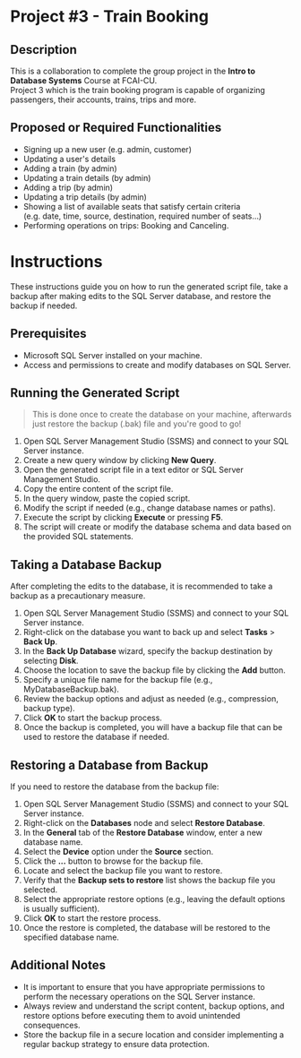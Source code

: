 # Project #3 - Train Booking

## Description

This is a collaboration to complete the group project in the **Intro to Database Systems** Course at FCAI-CU.\
Project 3 which is the train booking program is capable of organizing passengers, their accounts, trains, trips and more.

## Proposed or Required Functionalities

- Signing up a new user (e.g. admin, customer)
- Updating a user's details
- Adding a train (by admin)
- Updating a train details (by admin)
- Adding a trip (by admin)
- Updating a trip details (by admin)
- Showing a list of available seats that satisfy certain criteria  
(e.g. date, time, source, destination, required number of seats…)
- Performing operations on trips: Booking and Canceling.

# Instructions

These instructions guide you on how to run the generated script file, take a backup after making edits to the SQL Server database, and restore the backup if needed.

## Prerequisites

- Microsoft SQL Server installed on your machine.
- Access and permissions to create and modify databases on SQL Server.

## Running the Generated Script

> This is done once to create the database on your machine, afterwards just restore the backup (.bak) file and you're good to go!

1. Open SQL Server Management Studio (SSMS) and connect to your SQL Server instance.
2. Create a new query window by clicking **New Query**.
3. Open the generated script file in a text editor or SQL Server Management Studio.
4. Copy the entire content of the script file.
5. In the query window, paste the copied script.
6. Modify the script if needed (e.g., change database names or paths).
7. Execute the script by clicking **Execute** or pressing **F5**.
8. The script will create or modify the database schema and data based on the provided SQL statements.

## Taking a Database Backup

After completing the edits to the database, it is recommended to take a backup as a precautionary measure.

1. Open SQL Server Management Studio (SSMS) and connect to your SQL Server instance.
2. Right-click on the database you want to back up and select **Tasks** > **Back Up**.
3. In the **Back Up Database** wizard, specify the backup destination by selecting **Disk**.
4. Choose the location to save the backup file by clicking the **Add** button.
5. Specify a unique file name for the backup file (e.g., MyDatabaseBackup.bak).
6. Review the backup options and adjust as needed (e.g., compression, backup type).
7. Click **OK** to start the backup process.
8. Once the backup is completed, you will have a backup file that can be used to restore the database if needed.

## Restoring a Database from Backup

If you need to restore the database from the backup file:

1. Open SQL Server Management Studio (SSMS) and connect to your SQL Server instance.
2. Right-click on the **Databases** node and select **Restore Database**.
3. In the **General** tab of the **Restore Database** window, enter a new database name.
4. Select the **Device** option under the **Source** section.
5. Click the **...** button to browse for the backup file.
6. Locate and select the backup file you want to restore.
7. Verify that the **Backup sets to restore** list shows the backup file you selected.
8. Select the appropriate restore options (e.g., leaving the default options is usually sufficient).
9. Click **OK** to start the restore process.
10. Once the restore is completed, the database will be restored to the specified database name.

## Additional Notes

- It is important to ensure that you have appropriate permissions to perform the necessary operations on the SQL Server instance.
- Always review and understand the script content, backup options, and restore options before executing them to avoid unintended consequences.
- Store the backup file in a secure location and consider implementing a regular backup strategy to ensure data protection.

